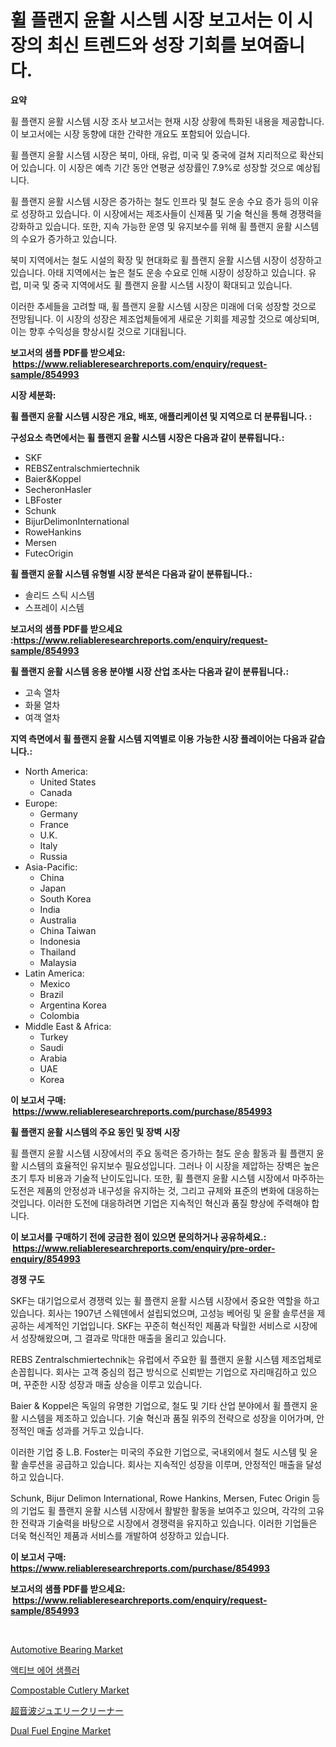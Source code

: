 <p><h1>휠 플랜지 윤활 시스템 시장 보고서는 이 시장의 최신 트렌드와 성장 기회를 보여줍니다.</h1></p><p><strong>요약</strong></p>
<p><p>휠 플랜지 윤활 시스템 시장 조사 보고서는 현재 시장 상황에 특화된 내용을 제공합니다. 이 보고서에는 시장 동향에 대한 간략한 개요도 포함되어 있습니다. </p><p>휠 플랜지 윤활 시스템 시장은 북미, 아태, 유럽, 미국 및 중국에 걸쳐 지리적으로 확산되어 있습니다. 이 시장은 예측 기간 동안 연평균 성장률인 7.9%로 성장할 것으로 예상됩니다.</p><p>휠 플랜지 윤활 시스템 시장은 증가하는 철도 인프라 및 철도 운송 수요 증가 등의 이유로 성장하고 있습니다. 이 시장에서는 제조사들이 신제품 및 기술 혁신을 통해 경쟁력을 강화하고 있습니다. 또한, 지속 가능한 운영 및 유지보수를 위해 휠 플랜지 윤활 시스템의 수요가 증가하고 있습니다. </p><p>북미 지역에서는 철도 시설의 확장 및 현대화로 휠 플랜지 윤활 시스템 시장이 성장하고 있습니다. 아태 지역에서는 높은 철도 운송 수요로 인해 시장이 성장하고 있습니다. 유럽, 미국 및 중국 지역에서도 휠 플랜지 윤활 시스템 시장이 확대되고 있습니다.</p><p>이러한 추세들을 고려할 때, 휠 플랜지 윤활 시스템 시장은 미래에 더욱 성장할 것으로 전망됩니다. 이 시장의 성장은 제조업체들에게 새로운 기회를 제공할 것으로 예상되며, 이는 향후 수익성을 향상시킬 것으로 기대됩니다.</p></p>
<p><strong>보고서의 샘플 PDF를 받으세요: &nbsp;<a href="https://www.reliableresearchreports.com/enquiry/request-sample/854993">https://www.reliableresearchreports.com/enquiry/request-sample/854993</a></strong></p>
<p><strong>시장 세분화:</strong></p>
<p><strong> 휠 플랜지 윤활 시스템 시장은 개요, 배포, 애플리케이션 및 지역으로 더 분류됩니다. :</strong></p>
<p><strong>구성요소 측면에서는 휠 플랜지 윤활 시스템 시장은 다음과 같이 분류됩니다.:</strong></p>
<p><ul><li>SKF</li><li>REBSZentralschmiertechnik</li><li>Baier&Koppel</li><li>SecheronHasler</li><li>LBFoster</li><li>Schunk</li><li>BijurDelimonInternational</li><li>RoweHankins</li><li>Mersen</li><li>FutecOrigin</li></ul></p>
<p><strong> 휠 플랜지 윤활 시스템 유형별 시장 분석은 다음과 같이 분류됩니다.:</strong></p>
<p><ul><li>솔리드 스틱 시스템</li><li>스프레이 시스템</li></ul></p>
<p><strong>보고서의 샘플 PDF를 받으세요 :<a href="https://www.reliableresearchreports.com/enquiry/request-sample/854993">https://www.reliableresearchreports.com/enquiry/request-sample/854993</a></strong></p>
<p><strong> 휠 플랜지 윤활 시스템 응용 분야별 시장 산업 조사는 다음과 같이 분류됩니다.:</strong></p>
<p><ul><li>고속 열차</li><li>화물 열차</li><li>여객 열차</li></ul></p>
<p><strong>지역 측면에서 휠 플랜지 윤활 시스템 지역별로 이용 가능한 시장 플레이어는 다음과 같습니다.:</strong></p>
<p><ul>
    <li>
        North America:
        <ul>
            <li>United States</li>
            <li>Canada</li>
        </ul>
    </li>
    <li>
        Europe:
        <ul>
            <li>Germany</li>
            <li>France</li>
            <li>U.K.</li>
            <li>Italy</li>
            <li>Russia</li>
        </ul>
    </li>
    <li>
        Asia-Pacific:
        <ul>
            <li>China</li>
            <li>Japan</li>
            <li>South Korea</li>
            <li>India</li>
            <li>Australia</li>
            <li>China Taiwan</li>
            <li>Indonesia</li>
            <li>Thailand</li>
            <li>Malaysia</li>
        </ul>
    </li>
    <li>
        Latin America:
        <ul>
            <li>Mexico</li>
            <li>Brazil</li>
            <li>Argentina Korea</li>
            <li>Colombia</li>
        </ul>
    </li>
    <li>
        Middle East & Africa:
        <ul>
            <li>Turkey</li>
            <li>Saudi</li>
            <li>Arabia</li>
            <li>UAE</li>
            <li>Korea</li>
        </ul>
    </li>
    </ul></p>
<p><strong>이 보고서 구매: &nbsp;<a href="https://www.reliableresearchreports.com/purchase/854993">https://www.reliableresearchreports.com/purchase/854993</a></strong></p>
<p><strong>휠 플랜지 윤활 시스템의 주요 동인 및 장벽 시장</strong></p>
<p><p>휠 플랜지 윤활 시스템 시장에서의 주요 동력은 증가하는 철도 운송 활동과 휠 플랜지 윤활 시스템의 효율적인 유지보수 필요성입니다. 그러나 이 시장을 제압하는 장벽은 높은 초기 투자 비용과 기술적 난이도입니다. 또한, 휠 플랜지 윤활 시스템 시장에서 마주하는 도전은 제품의 안정성과 내구성을 유지하는 것, 그리고 규제와 표준의 변화에 대응하는 것입니다. 이러한 도전에 대응하려면 기업은 지속적인 혁신과 품질 향상에 주력해야 합니다.</p></p>
<p><strong>이 보고서를 구매하기 전에 궁금한 점이 있으면 문의하거나 공유하세요.: &nbsp;<a href="https://www.reliableresearchreports.com/enquiry/pre-order-enquiry/854993">https://www.reliableresearchreports.com/enquiry/pre-order-enquiry/854993</a></strong></p>
<p><strong>경쟁 구도</strong></p>
<p><p>SKF는 대기업으로서 경쟁력 있는 휠 플랜지 윤활 시스템 시장에서 중요한 역할을 하고 있습니다. 회사는 1907년 스웨덴에서 설립되었으며, 고성능 베어링 및 윤활 솔루션을 제공하는 세계적인 기업입니다. SKF는 꾸준히 혁신적인 제품과 탁월한 서비스로 시장에서 성장해왔으며, 그 결과로 막대한 매출을 올리고 있습니다.</p><p>REBS Zentralschmiertechnik는 유럽에서 주요한 휠 플랜지 윤활 시스템 제조업체로 손꼽힙니다. 회사는 고객 중심의 접근 방식으로 신뢰받는 기업으로 자리매김하고 있으며, 꾸준한 시장 성장과 매출 상승을 이루고 있습니다.</p><p>Baier & Koppel은 독일의 유명한 기업으로, 철도 및 기타 산업 분야에서 휠 플랜지 윤활 시스템을 제조하고 있습니다. 기술 혁신과 품질 위주의 전략으로 성장을 이어가며, 안정적인 매출 성과를 거두고 있습니다.</p><p>이러한 기업 중 L.B. Foster는 미국의 주요한 기업으로, 국내외에서 철도 시스템 및 윤활 솔루션을 공급하고 있습니다. 회사는 지속적인 성장을 이루며, 안정적인 매출을 달성하고 있습니다.</p><p>Schunk, Bijur Delimon International, Rowe Hankins, Mersen, Futec Origin 등의 기업도 휠 플랜지 윤활 시스템 시장에서 활발한 활동을 보여주고 있으며, 각각의 고유한 전략과 기술력을 바탕으로 시장에서 경쟁력을 유지하고 있습니다. 이러한 기업들은 더욱 혁신적인 제품과 서비스를 개발하여 성장하고 있습니다.</p></p>
<p><strong>이 보고서 구매: &nbsp; <a href="https://www.reliableresearchreports.com/purchase/854993">https://www.reliableresearchreports.com/purchase/854993</a></strong></p>
<p><strong>보고서의 샘플 PDF를 받으세요: &nbsp;<a href="https://www.reliableresearchreports.com/enquiry/request-sample/854993">https://www.reliableresearchreports.com/enquiry/request-sample/854993</a></strong><strong></strong></p>
<p>&nbsp;</p>
<p><p><a href="https://artistic-helicopter-ca9.notion.site/Automotive-Bearing-Market-Size-Market-Trends-and-Growth-Outlook-forecasted-for-period-from-2024-to-621bf823f169414aa407b7e0105e8883">Automotive Bearing Market</a></p><p><a href="https://github.com/akzkkws047661437/Market-Research-Report-List-1/blob/main/34664183905.md">액티브 에어 샘플러</a></p><p><a href="https://github.com/Hazelklievgspy6vdcsmu106w/Market-Research-Report-List-1/blob/main/compostable-cutlery-market.md">Compostable Cutlery Market</a></p><p><a href="https://medium.com/@manuelmann1976/%E8%B6%85%E9%9F%B3%E6%B3%A2%E3%82%B8%E3%83%A5%E3%82%A8%E3%83%AA%E3%83%BC%E3%82%AF%E3%83%AA%E3%83%BC%E3%83%8A%E3%83%BC%E5%B8%82%E5%A0%B4%E5%88%86%E6%9E%90%E3%81%A82024%E5%B9%B4%E3%81%8B%E3%82%892031%E5%B9%B4%E3%81%BE%E3%81%A7%E3%81%AE%E3%82%B5%E3%82%A4%E3%82%BA%E4%BA%88%E6%B8%AC-ed966ce8312d">超音波ジュエリークリーナー</a></p><p><a href="https://view.publitas.com/reportprime-1/dual-fuel-engine-market-size-2024-2031-global-industrial-analysis-key-geographical-regions-market-share-top-key-players-product-types-and-forecast-research-report/">Dual Fuel Engine Market</a></p></p>